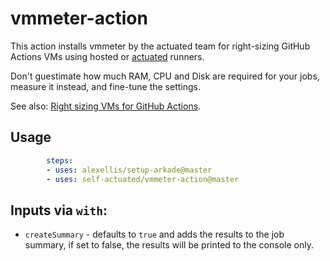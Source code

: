 # vmmeter-action

This action installs vmmeter by the actuated team for right-sizing GitHub Actions VMs using hosted or [actuated](https://actuated.dev) runners.

Don't guestimate how much RAM, CPU and Disk are required for your jobs, measure it instead, and fine-tune the settings.

See also: [Right sizing VMs for GitHub Actions](https://actuated.com/blog/right-sizing-vms-github-actions).

## Usage

```yaml
        steps:
        - uses: alexellis/setup-arkade@master
        - uses: self-actuated/vmmeter-action@master
```

## Inputs via `with`:

* `createSummary` - defaults to `true` and adds the results to the job summary, if set to false, the results will be printed to the console only.
